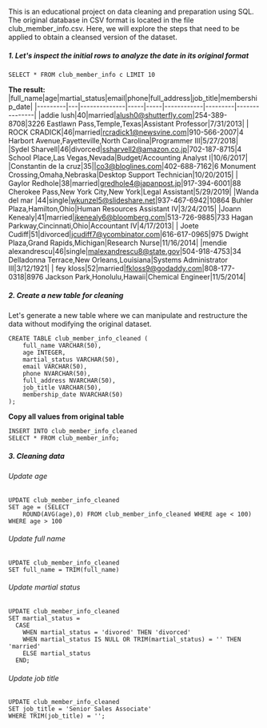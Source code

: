 This is an educational project on data cleaning and preparation using SQL. The original database in CSV format is located in the file club_member_info.csv. Here, we will explore the steps that need to be applied to obtain a cleansed version of the dataset.

##### **1. Let's inspect the initial rows to analyze the date in its original format**
```
SELECT * FROM club_member_info c LIMIT 10
```
**The result:**
|full_name|age|martial_status|email|phone|full_address|job_title|membership_date|
|---------|---|--------------|-----|-----|------------|---------|---------------|
|addie lush|40|married|alush0@shutterfly.com|254-389-8708|3226 Eastlawn Pass,Temple,Texas|Assistant Professor|7/31/2013|
|      ROCK CRADICK|46|married|rcradick1@newsvine.com|910-566-2007|4 Harbort Avenue,Fayetteville,North Carolina|Programmer III|5/27/2018|
|Sydel Sharvell|46|divorced|ssharvell2@amazon.co.jp|702-187-8715|4 School Place,Las Vegas,Nevada|Budget/Accounting Analyst I|10/6/2017|
|Constantin de la cruz|35||co3@bloglines.com|402-688-7162|6 Monument Crossing,Omaha,Nebraska|Desktop Support Technician|10/20/2015|
|  Gaylor Redhole|38|married|gredhole4@japanpost.jp|917-394-6001|88 Cherokee Pass,New York City,New York|Legal Assistant|5/29/2019|
|Wanda del mar       |44|single|wkunzel5@slideshare.net|937-467-6942|10864 Buhler Plaza,Hamilton,Ohio|Human Resources Assistant IV|3/24/2015|
|Joann Kenealy|41|married|jkenealy6@bloomberg.com|513-726-9885|733 Hagan Parkway,Cincinnati,Ohio|Accountant IV|4/17/2013|
|   Joete Cudiff|51|divorced|jcudiff7@ycombinator.com|616-617-0965|975 Dwight Plaza,Grand Rapids,Michigan|Research Nurse|11/16/2014|
|mendie alexandrescu|46|single|malexandrescu8@state.gov|504-918-4753|34 Delladonna Terrace,New Orleans,Louisiana|Systems Administrator III|3/12/1921|
| fey kloss|52|married|fkloss9@godaddy.com|808-177-0318|8976 Jackson Park,Honolulu,Hawaii|Chemical Engineer|11/5/2014|

##### **2. Create a new table for cleaning**
Let's generate a new table where we can manipulate and restructure the data without modifying the original dataset.  
```
CREATE TABLE club_member_info_cleaned (
	full_name VARCHAR(50),
	age INTEGER,
	martial_status VARCHAR(50),
	email VARCHAR(50),
	phone NVARCHAR(50),
	full_address NVARCHAR(50),
	job_title VARCHAR(50),
	membership_date NVARCHAR(50)
);
```
**Copy all values from original table**
```
INSERT INTO club_member_info_cleaned
SELECT * FROM club_member_info;
```
##### **3. Cleaning data**

###### Update age
```
UPDATE club_member_info_cleaned 
SET age = (SELECT 
	ROUND(AVG(age),0) FROM club_member_info_cleaned WHERE age < 100) 
WHERE age > 100
```
###### Update full name
```
UPDATE club_member_info_cleaned 
SET full_name = TRIM(full_name)
```
###### Update martial status
```
UPDATE club_member_info_cleaned
SET martial_status = 
  CASE 
    WHEN martial_status = 'divored' THEN 'divorced'
    WHEN martial_status IS NULL OR TRIM(martial_status) = '' THEN 'married'
    ELSE martial_status
  END;
  ```
###### Update job title
```
UPDATE club_member_info_cleaned 
SET job_title = 'Senior Sales Associate'
WHERE TRIM(job_title) = '';
```

